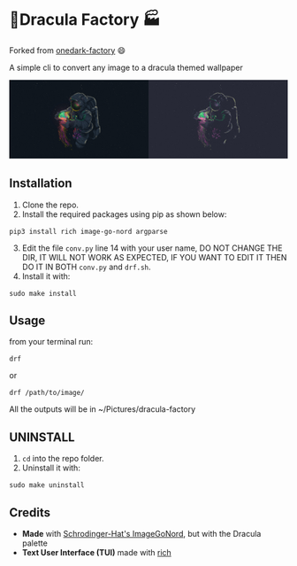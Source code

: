 # 🗼Dracula Factory 🏭
Forked from [onedark-factory](https://github.com/AbdelrhmanNile/onedark-factory) 😄

A simple cli to convert any image to a dracula themed wallpaper

![example](./example.png)

## Installation
1. Clone the repo.
2. Install the required packages using pip as shown below:
```
pip3 install rich image-go-nord argparse
```
3. Edit the file ```conv.py``` line 14 with your user name, DO NOT CHANGE THE DIR, IT WILL NOT WORK AS EXPECTED, IF YOU WANT TO EDIT IT THEN DO IT IN BOTH ```conv.py``` and ```drf.sh```.
4. Install it with:
```
sudo make install
```

## Usage
from your terminal run:
```
drf
```
or
```
drf /path/to/image/
```

 All the outputs will be in ~/Pictures/dracula-factory

 ## UNINSTALL
 1. ```cd``` into the repo folder.
 2. Uninstall it with:
 ```
 sudo make uninstall
 ```


 ## Credits
- **Made** with [Schrodinger-Hat's ImageGoNord](https://github.com/Schrodinger-Hat), but with the Dracula palette
- **Text User Interface (TUI)** made with [rich](https://github.com/willmcgugan/rich)

